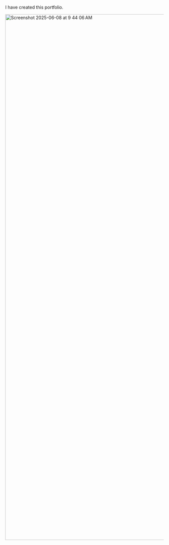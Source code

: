I have created this portfolio.

<img width="1673" alt="Screenshot 2025-06-08 at 9 44 06 AM" src="https://github.com/user-attachments/assets/188f5145-c44d-4be9-b608-1f0c2e7095a5" />
